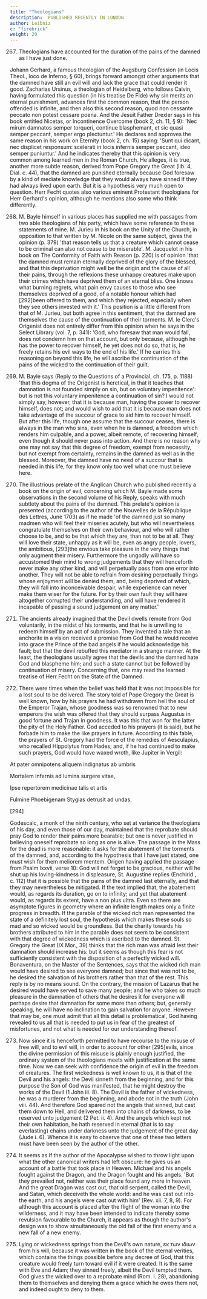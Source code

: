```yaml
---
title: "Theologians"
description:  PUBLISHED RECENTLY IN LONDON
author: Leibniz
c: "firebrick"
weight: 20
---
```




267. Theologians have accounted for the duration of the pains of the damned as I have just done.

Johann Gerhard, a famous theologian of the Augsburg Confession (in Locis Theol., loco de Inferno, § 60), brings forward amongst other arguments that the damned have still an evil will and lack the grace that could render it good. Zacharias Ursinus, a theologian of Heidelberg, who follows Calvin, having formulated this question (in his treatise De Fide) why sin merits an eternal punishment, advances first the common reason, that the person offended is infinite, and then also this second reason, quod non cessante peccato non potest cessare poena. And the Jesuit Father Drexler says in his book entitled Nicetas, or Incontinence Overcome (book 2, ch. 11, § 9): 'Nec mirum damnatos semper torqueri, continue blasphemant, et sic quasi semper peccant, semper ergo plectuntur.' He declares and approves the same reason in his work on Eternity (book 2, ch. 15) saying: 'Sunt qui dicant, nec displicet responsum: scelerati in locis infernis semper peccant, ideo semper puniuntur.' And he indicates thereby that this opinion is very common among learned men in the Roman Church. He alleges, it is true, another more subtle reason, derived from Pope Gregory the Great (lib. 4, Dial. c. 44), that the damned are punished eternally because God foresaw by a kind of mediate knowledge that they would always have sinned if they had always lived upon earth. But it is a hypothesis very much open to question. Herr Fecht quotes also various eminent Protestant theologians for Herr Gerhard's opinion, although he mentions also some who think differently.

268. M. Bayle himself in various places has supplied me with passages from two able theologians of his party, which have some reference to these statements of mine. M. Jurieu in his book on the Unity of the Church, in opposition to that written by M. Nicole on the same subject, gives the opinion (p. 379) 'that reason tells us that a creature which cannot cease to be criminal can also not cease to be miserable'. M. Jacquelot in his book on The Conformity of Faith with Reason (p. 220) is of opinion 'that the damned must remain eternally deprived of the glory of the blessed, and that this deprivation might well be the origin and the cause of all their pains, through the reflexions these unhappy creatures make upon their crimes which have deprived them of an eternal bliss. One knows what burning regrets, what pain envy causes to those who see themselves deprived of a good, of a notable honour which had [292]been offered to them, and which they rejected, especially when they see others invested with it.' This position is a little different from that of M. Jurieu, but both agree in this sentiment, that the damned are themselves the cause of the continuation of their torments. M. le Clerc's Origenist does not entirely differ from this opinion when he says in the Select Library (vol. 7, p. 341): 'God, who foresaw that man would fall, does not condemn him on that account, but only because, although he has the power to recover himself, he yet does not do so, that is, he freely retains his evil ways to the end of his life.' If he carries this reasoning on beyond this life, he will ascribe the continuation of the pains of the wicked to the continuation of their guilt.

269. M. Bayle says (Reply to the Questions of a Provincial, ch. 175, p. 1188) 'that this dogma of the Origenist is heretical, in that it teaches that damnation is not founded simply on sin, but on voluntary impenitence': but is not this voluntary impenitence a continuation of sin? I would not simply say, however, that it is because man, having the power to recover himself, does not; and would wish to add that it is because man does not take advantage of the succour of grace to aid him to recover himself. But after this life, though one assume that the succour ceases, there is always in the man who sins, even when he is damned, a freedom which renders him culpable, and a power, albeit remote, of recovering himself, even though it should never pass into action. And there is no reason why one may not say that this degree of freedom, exempt from necessity, but not exempt from certainty, remains in the damned as well as in the blessed. Moreover, the damned have no need of a succour that is needed in this life, for they know only too well what one must believe here.

270. The illustrious prelate of the Anglican Church who published recently a book on the origin of evil, concerning which M. Bayle made some observations in the second volume of his Reply, speaks with much subtlety about the pains of the damned. This prelate's opinion is presented (according to the author of the Nouvelles de la République des Lettres, June 1703) as if he made 'of the damned just so many madmen who will feel their miseries acutely, but who will nevertheless congratulate themselves on their own behaviour, and who will rather choose to be, and to be that which they are, than not to be at all. They will love their state, unhappy as it will be, even as angry people, lovers, the ambitious, [293]the envious take pleasure in the very things that only augment their misery. Furthermore the ungodly will have so accustomed their mind to wrong judgements that they will henceforth never make any other kind, and will perpetually pass from one error into another. They will not be able to refrain from desiring perpetually things whose enjoyment will be denied them, and, being deprived of which, they will fall into inconceivable despair, while experience can never make them wiser for the future. For by their own fault they will have altogether corrupted their understanding, and will have rendered it incapable of passing a sound judgement on any matter.'

271. The ancients already imagined that the Devil dwells remote from God voluntarily, in the midst of his torments, and that he is unwilling to redeem himself by an act of submission. They invented a tale that an anchorite in a vision received a promise from God that he would receive into grace the Prince of the bad angels if he would acknowledge his fault; but that the devil rebuffed this mediator in a strange manner. At the least, the theologians usually agree that the devils and the damned hate God and blaspheme him; and such a state cannot but be followed by continuation of misery. Concerning that, one may read the learned treatise of Herr Fecht on the State of the Damned.

272. There were times when the belief was held that it was not impossible for a lost soul to be delivered. The story told of Pope Gregory the Great is well known, how by his prayers he had withdrawn from hell the soul of the Emperor Trajan, whose goodness was so renowned that to new emperors the wish was offered that they should surpass Augustus in good fortune and Trajan in goodness. It was this that won for the latter the pity of the Holy Father. God acceded to his prayers (it is said), but he forbade him to make the like prayers in future. According to this fable, the prayers of St. Gregory had the force of the remedies of Aesculapius, who recalled Hippolytus from Hades; and, if he had continued to make such prayers, God would have waxed wroth, like Jupiter in Vergil:

At pater omnipotens aliquem indignatus ab umbris

Mortalem infernis ad lumina surgere vitae,

Ipse repertorem medicinae talis et artis

Fulmine Phoebigenam Stygias detrusit ad undas.

[294]

Godescalc, a monk of the ninth century, who set at variance the theologians of his day, and even those of our day, maintained that the reprobate should pray God to render their pains more bearable; but one is never justified in believing oneself reprobate so long as one is alive. The passage in the Mass for the dead is more reasonable: it asks for the abatement of the torments of the damned, and, according to the hypothesis that I have just stated, one must wish for them meliorem mentem. Origen having applied the passage from Psalm lxxvii, verse 10: God will not forget to be gracious, neither will he shut up his loving-kindness in displeasure, St. Augustine replies (Enchirid., c. 112) that it is possible that the pains of the damned last eternally, and that they may nevertheless be mitigated. If the text implied that, the abatement would, as regards its duration, go on to infinity; and yet that abatement would, as regards its extent, have a non plus ultra. Even so there are asymptote figures in geometry where an infinite length makes only a finite progress in breadth. If the parable of the wicked rich man represented the state of a definitely lost soul, the hypothesis which makes these souls so mad and so wicked would be groundless. But the charity towards his brothers attributed to him in the parable does not seem to be consistent with that degree of wickedness which is ascribed to the damned. St. Gregory the Great (IX Mor., 39) thinks that the rich man was afraid lest their damnation should increase his: but it seems as though this fear is not sufficiently consistent with the disposition of a perfectly wicked will. Bonaventura, on the Master of the Sentences, says that the wicked rich man would have desired to see everyone damned; but since that was not to be, he desired the salvation of his brothers rather than that of the rest. This reply is by no means sound. On the contrary, the mission of Lazarus that he desired would have served to save many people; and he who takes so much pleasure in the damnation of others that he desires it for everyone will perhaps desire that damnation for some more than others; but, generally speaking, he will have no inclination to gain salvation for anyone. However that may be, one must admit that all this detail is problematical, God having revealed to us all that is needed to put us in fear of the greatest of misfortunes, and not what is needed for our understanding thereof.

273. Now since it is henceforth permitted to have recourse to the misuse of free will, and to evil will, in order to account for other [295]evils, since the divine permission of this misuse is plainly enough justified, the ordinary system of the theologians meets with justification at the same time. Now we can seek with confidence the origin of evil in the freedom of creatures. The first wickedness is well known to us, it is that of the Devil and his angels: the Devil sinneth from the beginning, and for this purpose the Son of God was manifested, that he might destroy the works of the Devil (1 John iii. 8). The Devil is the father of wickedness, he was a murderer from the beginning, and abode not in the truth (John viii. 44). And therefore God spared not the angels that sinned, but cast them down to Hell, and delivered them into chains of darkness, to be reserved unto judgement (2 Pet. ii. 4). And the angels which kept not their own habitation, he hath reserved in eternal (that is to say everlasting) chains under darkness unto the judgement of the great day (Jude i. 6). Whence it is easy to observe that one of these two letters must have been seen by the author of the other.

274. It seems as if the author of the Apocalypse wished to throw light upon what the other canonical writers had left obscure: he gives us an account of a battle that took place in Heaven. Michael and his angels fought against the Dragon, and the Dragon fought and his angels. 'But they prevailed not, neither was their place found any more in heaven. And the great Dragon was cast out, that old serpent, called the Devil, and Satan, which deceiveth the whole world: and he was cast out into the earth, and his angels were cast out with him' (Rev. xii. 7, 8, 9). For although this account is placed after the flight of the woman into the wilderness, and it may have been intended to indicate thereby some revulsion favourable to the Church, it appears as though the author's design was to show simultaneously the old fall of the first enemy and a new fall of a new enemy.

275. Lying or wickedness springs from the Devil's own nature, εκ των ιδιων from his will, because it was written in the book of the eternal verities, which contains the things possible before any decree of God, that this creature would freely turn toward evil if it were created. It is the same with Eve and Adam; they sinned freely, albeit the Devil tempted them. God gives the wicked over to a reprobate mind (Rom. i. 28), abandoning them to themselves and denying them a grace which he owes them not, and indeed ought to deny to them.
